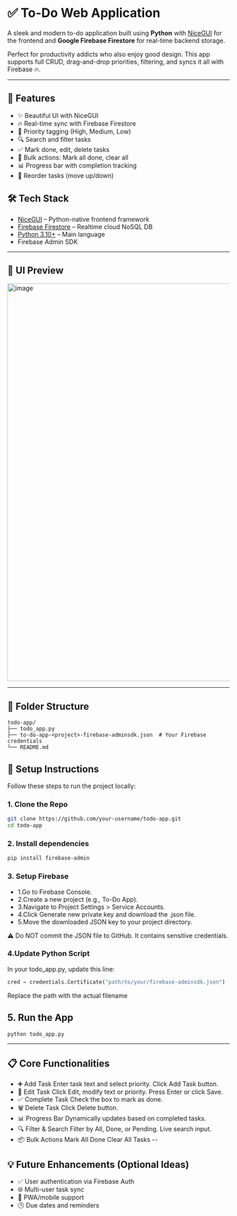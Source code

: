 # ✅ To-Do Web Application

A sleek and modern to-do application built using **Python** with [NiceGUI](https://nicegui.io/) for the frontend and **Google Firebase Firestore** for real-time backend storage.

Perfect for productivity addicts who also enjoy good design. This app supports full CRUD, drag-and-drop priorities, filtering, and syncs it all with Firebase 🔥.

---

## 🚀 Features

- ✨ Beautiful UI with NiceGUI
- 🔥 Real-time sync with Firebase Firestore
- 📌 Priority tagging (High, Medium, Low)
- 🔍 Search and filter tasks
- ✅ Mark done, edit, delete tasks
- 🧹 Bulk actions: Mark all done, clear all
- 📊 Progress bar with completion tracking
- 🔄 Reorder tasks (move up/down)

## 🛠️ Tech Stack

- [NiceGUI](https://nicegui.io/) – Python-native frontend framework
- [Firebase Firestore](https://firebase.google.com/docs/firestore) – Realtime cloud NoSQL DB
- [Python 3.10+](https://www.python.org/) – Main language
- Firebase Admin SDK

---
## 📸 UI Preview
<img width="1085" height="901" alt="image" src="https://github.com/user-attachments/assets/d6c5bb74-c4e0-473f-85d5-7cb3fdcfa012" />

---
## 📁 Folder Structure
```pgsql
todo-app/
├── todo_app.py
├── to-do-app-<project>-firebase-adminsdk.json  # Your Firebase credentials
└── README.md
```

## 🔌 Setup Instructions

Follow these steps to run the project locally:

### 1. Clone the Repo

```bash
git clone https://github.com/your-username/todo-app.git
cd todo-app
```
### 2. Install dependencies

```bash
pip install firebase-admin

```
### 3. Setup Firebase
- 1.Go to Firebase Console.
- 2.Create a new project (e.g., To-Do App).
- 3.Navigate to Project Settings > Service Accounts.
- 4.Click Generate new private key and download the .json file.
- 5.Move the downloaded JSON key to your project directory.

⚠️ Do NOT commit the JSON file to GitHub. It contains sensitive credentials.

### 4.Update Python Script
In your todo_app.py, update this line:
```python
cred = credentials.Certificate("path/to/your/firebase-adminsdk.json")
```
Replace the path with the actual filename

## 5. Run the App
```bash
python todo_app.py
```

---
## 📋 Core Functionalities
- ➕ Add Task
Enter task text and select priority.
Click Add Task button.
- 🔄 Edit Task
Click Edit, modify text or priority.
Press Enter or click Save.
- ✅ Complete Task
Check the box to mark as done.
- 🗑️ Delete Task
Click Delete button.
- 📊 Progress Bar
Dynamically updates based on completed tasks.
- 🔍 Filter & Search
Filter by All, Done, or Pending.
Live search input.
- 📦 Bulk Actions
Mark All Done
Clear All Tasks
--
## 💡 Future Enhancements (Optional Ideas)
- ✅ User authentication via Firebase Auth
- 🌐 Multi-user task sync
- 📱 PWA/mobile support
- 🕒 Due dates and reminders
